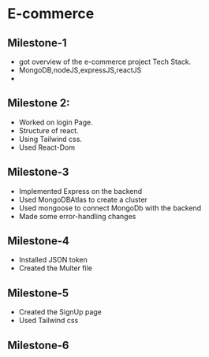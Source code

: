 # E-commerce

## Milestone-1
- got overview of the e-commerce project Tech Stack.
- MongoDB,nodeJS,expressJS,reactJS
- 
## Milestone 2:

- Worked on login Page.
- Structure of react.
- Using Tailwind css.
- Used React-Dom

## Milestone-3

- Implemented Express on the backend
- Used MongoDBAtlas to create a cluster
- Used mongoose to connect MongoDb with the backend
- Made some error-handling changes

## Milestone-4

- Installed JSON token
- Created the Multer file

## Milestone-5

- Created the SignUp page
- Used Tailwind css

## Milestone-6



